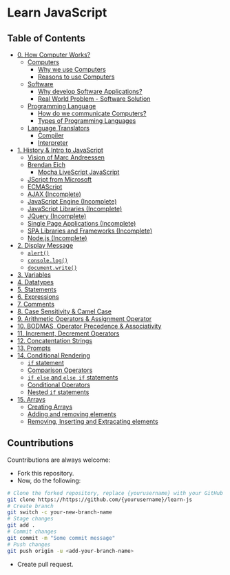 # Learn JavaScript

## Table of Contents
- [0. How Computer Works?](0-how-computer-works/README.md)
  - [Computers](0-how-computer-works/README.md#computers)
    - [Why we use Computers](0-how-computer-works/README.md#why-we-use-computers)
    - [Reasons to use Computers](0-how-computer-works/README.md#reasons-to-use-computers)
  - [Software](0-how-computer-works/README.md#software)
    - [Why develop Software Applications?](0-how-computer-works/README.md#why-develop-software-applications)
    - [Real World Problem - Software Solution](0-how-computer-works/README.md#real-world-problem---software-solution)
  - [Programming Language](0-how-computer-works/README.md#programming-language)
    - [How do we communicate Computers?](0-how-computer-works/README.md#how-do-we-communicate-computers)
    - [Types of Programming Languages](0-how-computer-works/README.md#types-of-programming-languages)
  - [Language Translators](0-how-computer-works/README.md#language-translators)
    - [Compiler](0-how-computer-works/README.md#compiler)
    - [Interpreter](0-how-computer-works/README.md#interpreter)
- [1. History & Intro to JavaScript](1-history-&-intro-to-javascript/README.md)
  - [Vision of Marc Andreessen](1-history-&-intro-to-javascript/README.md#vision-of-marc-andreessen)
  - [Brendan Eich](1-history-&-intro-to-javascript/README.md#brendan-eich)
    - [Mocha LiveScript JavaScript](1-history-&-intro-to-javascript/README.md#mocha-livescript-javascript)
  - [JScript from Microsoft](1-history-&-intro-to-javascript/README.md#jscript-from-microsoft)
  - [ECMAScript](1-history-&-intro-to-javascript/README.md#ecmascript)
  - [AJAX (Incomplete)](1-history-&-intro-to-javascript/README.md#ajax)
  - [JavaScript Engine (Incomplete)](1-history-&-intro-to-javascript/README.md#javascript-engine)
  - [JavaScript Libraries (Incomplete)](1-history-&-intro-to-javascript/README.md#javascript-libraries)
  - [JQuery (Incomplete)](1-history-&-intro-to-javascript/README.md#jquery)
  - [Single Page Applications (Incomplete)](1-history-&-intro-to-javascript/README.md#single-page-applications)
  - [SPA Libraries and Frameworks (Incomplete)](1-history-&-intro-to-javascript/README.md#spa-libraries-and-frameworks)
  - [Node.js (Incomplete)](1-history-&-intro-to-javascript/README.md#node.js)
- [2. Display Message](2-display-message)
  - [`alert()`](2-display-message/2.1-alert)
  - [`console.log()`](2-display-message/2.2-console.log)
  - [`document.write()`](2-2-display-message/2.3-document.write)
- [3. Variables](3-variables)
- [4. Datatypes](4-datatypes)
- [5. Statements](5-statements)
- [6. Expressions](6-expressions)
- [7. Comments](7-comments)
- [8. Case Sensitivity & Camel Case](8-case-sensitive-%26-camel-case)
- [9. Arithmetic Operators & Assignment Operator](9-arithmetic-operators%26assignment-operator)
- [10. BODMAS, Operator Precedence & Associativity](10-bodmas-operator-precedence-associativity)
- [11. Increment, Decrement Operators](11-increment-decrement)
- [12. Concatentation Strings](12-concatenation)
- [13. Prompts](13-prompts)
- [14. Conditional Rendering](14-conditional-rendering)
  - [`if` statement](14-conditional-rendering/14.1-if-statements)
  - [Comparison Operators](14-conditional-rendering/14.2-comparison-operators)
  - [`if else` and `else if` statements](14-conditional-rendering/14.3-if-else-else-if-statements)
  - [Conditional Operators](14-conditional-rendering/14.4-conditional-operators)
  - [Nested `if` statements](14-conditional-rendering/14.5-if-statements-nested)
- [15. Arrays](15-arrays)
  - [Creating Arrays](15-arrays/19.1-creating-arrays)
  - [Adding and removing elements](15-arrays/19.2-adding-removing-elements)
  - [Removing, Inserting and Extracating elements](15-arrays/19.3-removing-insertings-extracting-elements)
## Countributions
Countributions are always welcome:
- Fork this repository.
- Now, do the following:
```bash
# Clone the forked repository, replace {yourusername} with your GitHub username.
git clone https://https://github.com/{yourusername}/learn-js
# Create branch
git switch -c your-new-branch-name
# Stage changes
git add .
# Commit changes
git commit -m "Some commit message"
# Push changes
git push origin -u <add-your-branch-name>
```
- Create pull request.